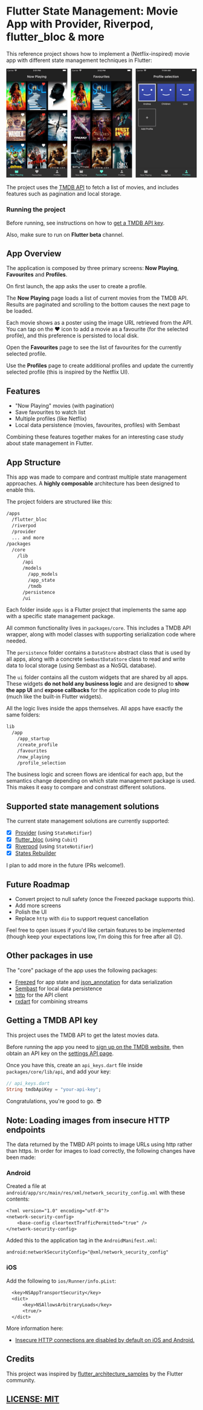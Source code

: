 # Flutter State Management: Movie App with Provider, Riverpod, flutter_bloc & more

This reference project shows how to implement a (Netflix-inspired) movie app with different state management techniques in Flutter:

![Movie app preview](media/app-screenshots.png)

The project uses the [TMDB API](https://www.themoviedb.org/documentation/api) to fetch a list of movies, and includes features such as pagination and local storage.

### Running the project

Before running, see instructions on how to [get a TMDB API key](#getting-a-tmdb-api-key).

Also, make sure to run on **Flutter beta** channel.

## App Overview

The application is composed by three primary screens: **Now Playing**, **Favourites** and **Profiles**.

On first launch, the app asks the user to create a profile. 

The **Now Playing** page loads a list of current movies from the TMDB API. Results are paginated and scrolling to the bottom causes the next page to be loaded.

Each movie shows as a poster using the image URL retrieved from the API. You can tap on the ❤️ icon to add a movie as a favourite (for the selected profile), and this preference is persisted to local disk.

Open the **Favourites** page to see the list of favourites for the currently selected profile.

Use the **Profiles** page to create additional profiles and update the currently selected profile (this is inspired by the Netflix UI).

## Features

- "Now Playing" movies (with pagination)
- Save favourites to watch list
- Multiple profiles (like Netflix)
- Local data persistence (movies, favourites, profiles) with Sembast

Combining these features together makes for an interesting case study about state management in Flutter.

## App Structure

This app was made to compare and contrast multiple state management approaches. A **highly composable** architecture has been designed to enable this.

The project folders are structured like this:

```
/apps
  /flutter_bloc
  /riverpod
  /provider
  ... and more
/packages
  /core
    /lib
      /api
      /models
        /app_models
        /app_state
        /tmdb
      /persistence
      /ui
```

Each folder inside `apps` is a Flutter project that implements the same app with a specific state management package.

All common functionality lives in `packages/core`. This includes a TMDB API wrapper, along with model classes with supporting serialization code where needed.

The `persistence` folder contains a `DataStore` abstract class that is used by all apps, along with a concrete `SembastDataStore` class to read and write data to local storage (using Sembast as a NoSQL database).

The `ui` folder contains all the custom widgets that are shared by all apps. These widgets **do not hold any business logic** and are designed to **show the app UI** and **expose callbacks** for the application code to plug into (much like the built-in Flutter widgets).

All the logic lives inside the apps themselves. All apps have exactly the same folders:

```
lib
  /app
    /app_startup
    /create_profile
    /favourites
    /now_playing
    /profile_selection
```

The business logic and screen flows are identical for each app, but the semantics change depending on which state management package is used. This makes it easy to compare and constrast different solutions.

## Supported state management solutions

The current state management solutions are currently supported:

- [x] [Provider](https://pub.dev/packages/provider) (using `StateNotifier`)
- [x] [flutter_bloc](https://pub.dev/packages/flutter_bloc) (using `Cubit`)
- [x] [Riverpod](https://pub.dev/packages/riverpod) (using `StateNotifier`)
- [x] [States Rebuilder](https://pub.dev/packages/states_rebuilder)

I plan to add more in the future (PRs welcome!).

## Future Roadmap

- Convert project to null safety (once the Freezed package supports this).
- Add more screens
- Polish the UI
- Replace `http` with `dio` to support request cancellation

Feel free to open issues if you'd like certain features to be implemented (though keep your expectations low, I'm doing this for free after all 😉).

## Other packages in use

The "core" package of the app uses the following packages:

- [Freezed](https://pub.dev/packages/freezed) for app state and [json_annotation](https://pub.dev/packages/json_annotation) for data serialization
- [Sembast](https://pub.dev/packages/sembast) for local data persistence
- [http](https://pub.dev/packages/http) for the API client
- [rxdart](https://pub.dev/packages/rxdart) for combining streams
  
## Getting a TMDB API key

This project uses the TMDB API to get the latest movies data.

Before running the app you need to [sign up on the TMDB website](https://www.themoviedb.org/signup), then obtain an API key on the [settings API page](https://www.themoviedb.org/settings/api).

Once you have this, create an `api_keys.dart` file inside `packages/core/lib/api`, and add your key:

```dart
// api_keys.dart
String tmdbApiKey = "your-api-key";
```

Congratulations, you're good to go. 😎

## Note: Loading images from insecure HTTP endpoints

The data returned by the TMBD API points to image URLs using http rather than https. In order for images to load correctly, the following changes have been made:

### Android

Created a file at `android/app/src/main/res/xml/network_security_config.xml` with these contents:

```
<?xml version="1.0" encoding="utf-8"?>
<network-security-config>
    <base-config cleartextTrafficPermitted="true" />
</network-security-config>
```

Added this to the application tag in the `AndroidManifest.xml`:

```
android:networkSecurityConfig="@xml/network_security_config"
```

### iOS

Add the following to `ios/Runner/info.pList`:

```
  <key>NSAppTransportSecurity</key>
  <dict>
      <key>NSAllowsArbitraryLoads</key>
      <true/>
  </dict>
```

More information here:

- [Insecure HTTP connections are disabled by default on iOS and Android.](https://flutter.dev/docs/release/breaking-changes/network-policy-ios-android)

## Credits

This project was inspired by [flutter\_architecture\_samples](https://github.com/brianegan/flutter_architecture_samples) by the Flutter community.

## [LICENSE: MIT](LICENSE.md)